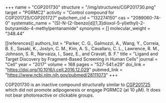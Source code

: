 +++
name = "CGP201730"
structure = "/img/structures/CGP201730.png"
target = "PGRMC2"
activity = "Control compound for CGP201725/CGP201727"
pubchem_cid = "132274150"
cas = "2089060-74-0"
systematic_name = "(S)-N-(2-(benzo[d][1,3]dioxol-5-yl)ethyl)-2-butyramido-4-methylpentanamide"
synonyms = []
molecular_weight = "348.44"


[[references]]
authors_list = "Parker, C. G., Galmozzi, A., Wang, Y., Correia, B. E., Sasaki, K., Joslyn, C. M., Kim, A. S., Cavallaro, C. L., Lawrence, R. M., Johnson, S. R., Narvaiza, I., Saez, E., and Cravatt, B. F."
title = "Ligand and Target Discovery by Fragment-Based Screening in Human Cells"
journal = "Cell"
year = "2017"
volume = 168
pages = "527-541.e29"
doi_link = "https://doi.org/10.1016/j.cell.2016.12.029"
pubmed_link = "https://www.ncbi.nlm.nih.gov/pubmed/28111073"
+++

CGP201730 is an inactive compound structurally similar to <a href="#cgp201725" class="js-scroll-trigger">CGP201725</a> which did not promote adipogenesis or engage PGRMC2 (at 10 µM). It does not bear photoreactive or clickable	groups.
